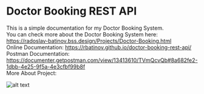 # Doctor Booking REST API
This is a simple documentation for my Doctor Booking System.  
You can check more about the Doctor Booking System here: https://radoslav-batinov.bss.design/Projects/Doctor-Booking.html  
Online Documentation: https://rbatinov.github.io/doctor-booking-rest-api/  
Postman Documentation: https://documenter.getpostman.com/view/13413610/TVmQcvQb#8a682fe2-1dbb-4e25-9f5a-4e3cfbf99b8f  
More About Project:

![alt text](https://radoslav-batinov.bss.design/assets/img/Projects/Doctor-Booking/Doctor-Booking-Landing.png?h=6b85d7bec16225976abeaea334e4a076)
